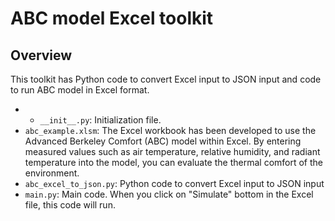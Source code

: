 # ABC model Excel toolkit

## Overview
This toolkit has Python code to convert Excel input to JSON input and code to run ABC model in Excel format.

 - - `__init__.py`: Initialization file.
 - `abc_example.xlsm`: The Excel workbook has been developed to use the Advanced Berkeley Comfort (ABC) model within Excel. By entering measured values such as air temperature, relative humidity, and radiant temperature into the model, you can evaluate the thermal comfort of the environment.
 - `abc_excel_to_json.py`: Python code to convert Excel input to JSON input
 - `main.py`: Main code. When you click on "Simulate" bottom in the Excel file, this code will run.